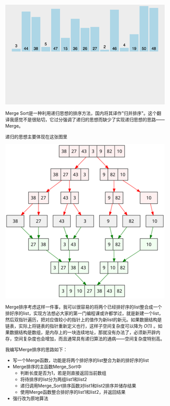 <div align=center><img src="fig/Merge_Sort.gif" width="  "></div>

Merge Sort是一种利用递归思想的排序方法，国内将其译作"归并排序"。这个翻译我感觉不是很贴切，它过分强调了递归的思想而缺少了实现递归思想的思路——Merge。

递归的思想主要体现在这张图里

<div align=center><img src="fig/Merge_sort_algorithm_diagram.svg" width="  "></div>

Merge排序考虑这样一件事，我可以很容易的将两个已经排好序的list整合成一个排好序的list，实现方法想必大家的第一门编程课或许都学过，就是新建一个list，然后双指针遍历，把对应值较小的指针上的值作为新list的新元。如果数据结构是链表，实际上将链表的指针重新定义也行，这样子空间复杂度可以降为 $O(1)$ 。如果数据结构是数组，是内存上的一块连续地址，那就没有办法了，必须新开辟内存，空间复杂度也会增加，而且通常具有递归算法的通病——空间复杂度特别高。

我编写Merge排序的思路如下：

- 写一个Merge函数，功能是将两个排好序的list整合为新的排好序的list
- Merge排序的主函数Merge_Sort中
  - 判断长度是否为1，若是则直接返回当前数组
  - 将待排序的list分为两组list1和list2
  - 递归调用Merge_Sort排序函数对list1和list2排序并储存结果
  - 使用Merge函数整合排好序的list1和list2，并返回结果
- 强行改为原地算法